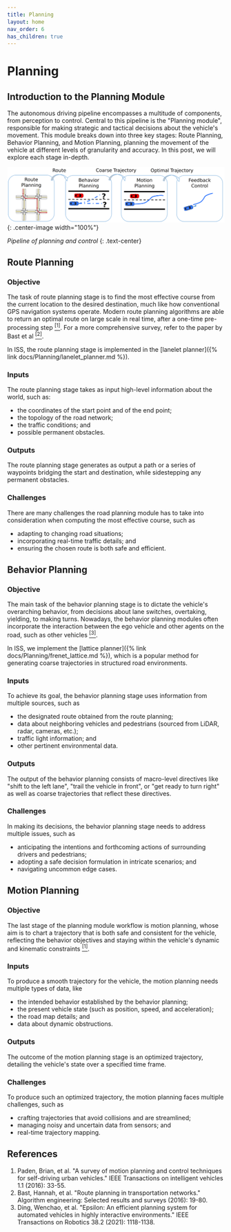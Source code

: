 ```yaml
---
title: Planning
layout: home
nav_order: 6
has_children: true
---
```


# Planning

## Introduction to the Planning Module
The autonomous driving pipeline encompasses a multitude of components, from perception to control. 
Central to this pipeline is the "Planning module", responsible for making strategic and tactical decisions about the vehicle's movement. 
This module breaks down into three key stages: Route Planning, Behavior Planning, and Motion Planning, planning the movement of the vehicle at different levels of granularity and accuracy. 
In this post, we will explore each stage in-depth.

![kine_bicycle_model](../../assets/planning_pipeline.png){: .center-image width="100%"}

*Pipeline of planning and control*
{: .text-center}


## Route Planning<a name="route"/>

### Objective
The task of route planning stage is to find the most effective course from the current location to the desired destination, much like how conventional GPS navigation systems operate. Modern route planning algorithms are able to return an optimal route on large scale in real time, after a one-time pre-processing step <a href="#ref1"><sup>[1]</sup></a>. For a more comprehensive survey, refer to the paper by Bast et al <a href="#ref2"><sup>[2]</sup></a>.

In ISS, the route planning stage is implemented in the [lanelet planner]({% link docs/Planning/lanelet_planner.md %}).

### Inputs
The route planning stage takes as input high-level information about the world, such as:
- the coordinates of the start point and of the end point;
- the topology of the road network;
- the traffic conditions; and
- possible permanent obstacles.

### Outputs
The route planning stage generates as output a path or a series of waypoints bridging the start and destination, while sidestepping any permanent obstacles.

### Challenges
There are many challenges the road planning module has to take into consideration when computing the most effective course, such as
- adapting to changing road situations;
- incorporating real-time traffic details; and
- ensuring the chosen route is both safe and efficient.


## Behavior Planning<a name="behavior"/>

### Objective
The main task of the behavior planning stage is to dictate the vehicle's overarching behavior, from decisions about lane switches, overtaking, yielding, to making turns. Nowadays, the behavior planning modules often incorporate the interaction between the ego vehicle and other agents on the road, such as other vehicles <a href="#ref3"><sup>[3]</sup></a>.

In ISS, we implement the [lattice planner]({% link docs/Planning/frenet_lattice.md %}), which is a popular method for generating coarse trajectories in structured road environments.

### Inputs
To achieve its goal, the behavior planning stage uses information from multiple sources, such as
- the designated route obtained from the route planning; 
- data about neighboring vehicles and pedestrians (sourced from LiDAR, radar, cameras, etc.);
- traffic light information; and
- other pertinent environmental data.

### Outputs
The output of the behavior planning consists of macro-level directives like "shift to the left lane", "trail the vehicle in front", or "get ready to turn right" as well as coarse trajectories that reflect these directives.

### Challenges
In making its decisions, the behavior planning stage needs to address multiple issues, such as
- anticipating the intentions and forthcoming actions of surrounding drivers and pedestrians;
- adopting a safe decision formulation in intricate scenarios; and
- navigating uncommon edge cases.


## Motion Planning<a name="motion"/>

### Objective
The last stage of the planning module workflow is motion planning, whose aim is to chart a trajectory that is both safe and consistent for the vehicle, reflecting the behavior objectives and staying within the vehicle's dynamic and kinematic constraints <a href="#ref1"><sup>[1]</sup></a>. 

### Inputs
To produce a smooth trajectory for the vehicle, the motion planning needs multiple types of data, like
- the intended behavior established by the behavior planning;
- the present vehicle state (such as position, speed, and acceleration);
- the road map details; and 
- data about dynamic obstructions.

### Outputs
The outcome of the motion planning stage is an optimized trajectory, detailing the vehicle's state over a specified time frame.

### Challenges
To produce such an optimized trajectory, the motion planning faces multiple challenges, such as
- crafting trajectories that avoid collisions and are streamlined;
- managing noisy and uncertain data from sensors; and
- real-time trajectory mapping.


## References
<ol>
    <li id="ref1">Paden, Brian, et al. "A survey of motion planning and control techniques for self-driving urban vehicles." IEEE Transactions on intelligent vehicles 1.1 (2016): 33-55.</li>
    <li id="ref2">Bast, Hannah, et al. "Route planning in transportation networks." Algorithm engineering: Selected results and surveys (2016): 19-80.</li>
    <li id="ref3">Ding, Wenchao, et al. "Epsilon: An efficient planning system for automated vehicles in highly interactive environments." IEEE Transactions on Robotics 38.2 (2021): 1118-1138.</li>
</ol>